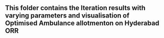 ## This folder contains the Iteration results with varying parameters and visualisation of Optimised Ambulance allotmenton on Hyderabad ORR




